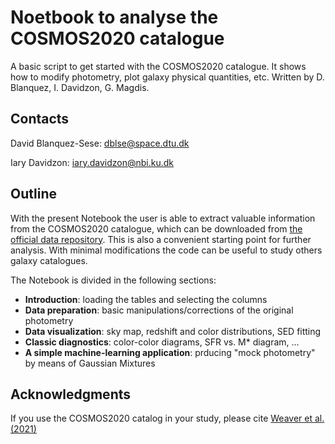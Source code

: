 # Noetbook to analyse the COSMOS2020 catalogue
A basic script to get started with the COSMOS2020 catalogue. It shows how to modify photometry, plot galaxy physical quantities, etc. Written by D. Blanquez, I. Davidzon, G. Magdis.

## Contacts
David Blanquez-Sese: dblse@space.dtu.dk 

Iary Davidzon: iary.davidzon@nbi.ku.dk

## Outline

With the present Notebook the user is able to extract valuable information from the COSMOS2020 catalogue, which can be downloaded from [the official data repository](https://cosmos2020.calet.org/). This is also a convenient starting point for further analysis. With minimal modifications the code can be useful to study others galaxy catalogues. 

The Notebook is divided in the following sections:

* **Introduction**: loading the tables and selecting the columns
* **Data preparation**: basic manipulations/corrections of the original photometry
* **Data visualization**: sky map, redshift and color distributions, SED fitting
* **Classic diagnostics**: color-color diagrams, SFR vs. M* diagram, ...
* **A simple machine-learning application**: prducing "mock photometry" by means of Gaussian Mixtures

## Acknowledgments 
If you use the COSMOS2020 catalog in your study, please cite [Weaver et al. (2021)](https://arxiv.org/abs/2110.13923)
